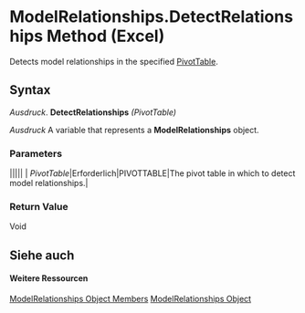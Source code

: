 
# ModelRelationships.DetectRelationships Method (Excel)

Detects model relationships in the specified [PivotTable](a9c1d4a0-78a9-f9a6-6daf-91cb63e45842.md).


## Syntax

 _Ausdruck_. **DetectRelationships** _(PivotTable)_

 _Ausdruck_ A variable that represents a **ModelRelationships** object.


### Parameters



|||||
| _PivotTable_|Erforderlich|PIVOTTABLE|The pivot table in which to detect model relationships.|

### Return Value

Void


## Siehe auch


#### Weitere Ressourcen


[ModelRelationships Object Members](http://msdn.microsoft.com/library/95711631-5377-ef90-5708-0890b38ffa2f%28Office.15%29.aspx)
[ModelRelationships Object](cd671af2-7fbc-4494-a3d0-07e9ad3e83bf.md)